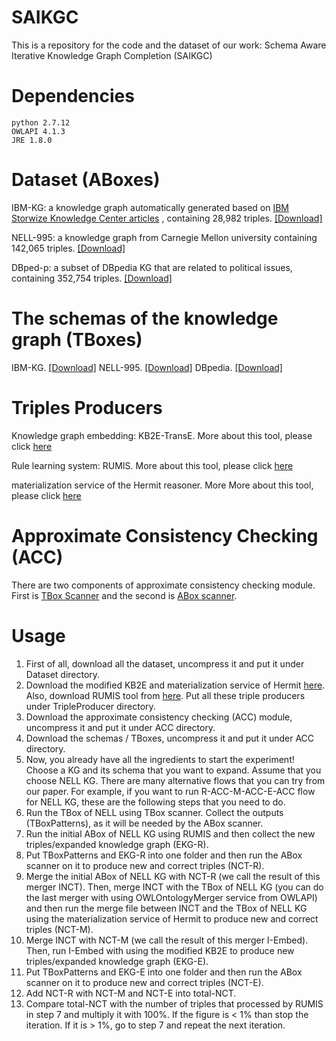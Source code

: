 # SAIKGC
This is a repository for the code and the dataset of our work: Schema Aware Iterative Knowledge Graph Completion (SAIKGC)

# Dependencies
    python 2.7.12
    OWLAPI 4.1.3
    JRE 1.8.0
    
# Dataset (ABoxes)
IBM-KG: a knowledge graph automatically generated based on [IBM Storwize Knowledge Center articles](https://www.ibm.com/support/knowledgecenter/en/ST3FR7) , containing 28,982 triples. [\[Download\]](https://github.com/bagindokemas/meOnJIST2018/blob/master/IBMKG0.zip)

NELL-995: a knowledge graph from Carnegie Mellon university containing 142,065 triples. [\[Download\]](https://github.com/bagindokemas/meOnJIST2018/blob/master/NELLKG0.zip)

DBped-p: a subset of DBpedia KG that are related to political issues, containing 352,754 triples. [\[Download\]](https://github.com/bagindokemas/meOnJIST2018/blob/master/DBPedP.txt.zip)

# The schemas of the knowledge graph (TBoxes)
IBM-KG. [\[Download\]](master/NELLKG0.zip)
NELL-995. [\[Download\]](master/NELLKG0.zip)
DBpedia. [\[Download\]](master/NELLKG0.zip)

# Triples Producers
Knowledge graph embedding: KB2E-TransE. More about this tool, please click [here](https://github.com/thunlp/KB2E)

Rule learning system: RUMIS. More about this tool, please click [here](https://github.com/htran010589/nonmonotonic-rule-mining)

materialization service of the Hermit reasoner. More More about this tool, please click [here](http://www.hermit-reasoner.com/)

# Approximate Consistency Checking (ACC)
There are two components of approximate consistency checking module. First is [TBox Scanner](https://github.com/bagindokemas/meOnJIST2018/blob/master/TBoxScanner.java) and the second is [ABox scanner](https://github.com/bagindokemas/meOnJIST2018/blob/master/ABoxScanner.zip). 

# Usage
1. First of all, download all the dataset, uncompress it and put it under Dataset directory. 
2. Download the modified KB2E and materialization service of Hermit [here](). Also, download RUMIS tool from [here](https://github.com/htran010589/nonmonotonic-rule-mining). Put all these triple producers under TripleProducer directory.
3. Download the approximate consistency checking (ACC) module, uncompress it and put it under ACC directory.
4. Download the schemas / TBoxes, uncompress it and put it under ACC directory.
5. Now, you already have all the ingredients to start the experiment! Choose a KG and its schema that you want to expand. Assume that  you choose NELL KG. There are many alternative flows that you can try from our paper. For example, if you want to run R-ACC-M-ACC-E-ACC flow for NELL KG, these are the following steps that you need to do.
6. Run the TBox of NELL using TBox scanner. Collect the outputs (TBoxPatterns), as it will be needed by the ABox scanner.
7. Run the initial ABox of NELL KG using RUMIS and then collect the new triples/expanded knowledge graph (EKG-R).
8. Put TBoxPatterns and EKG-R into one folder and then run the ABox scanner on it to produce new and correct triples (NCT-R).
9. Merge the initial ABox of NELL KG with NCT-R (we call the result of this merger INCT). Then, merge INCT with the TBox of NELL KG (you can do the last merger with using OWLOntologyMerger service from OWLAPI) and then run the merge file between INCT and the TBox of NELL KG using the materialization service of Hermit to produce new and correct triples (NCT-M).
10. Merge INCT with NCT-M (we call the result of this merger I-Embed). Then, run I-Embed with using the modified KB2E to produce new triples/expanded knowledge graph (EKG-E).
11. Put TBoxPatterns and EKG-E into one folder and then run the ABox scanner on it to produce new and correct triples (NCT-E).
12. Add NCT-R with NCT-M and NCT-E into total-NCT.
13. Compare total-NCT with the number of triples that processed by RUMIS in step 7 and multiply it with 100%. If the figure is \< 1% than stop the iteration. If it is \> 1%, go to step 7 and repeat the next iteration.







